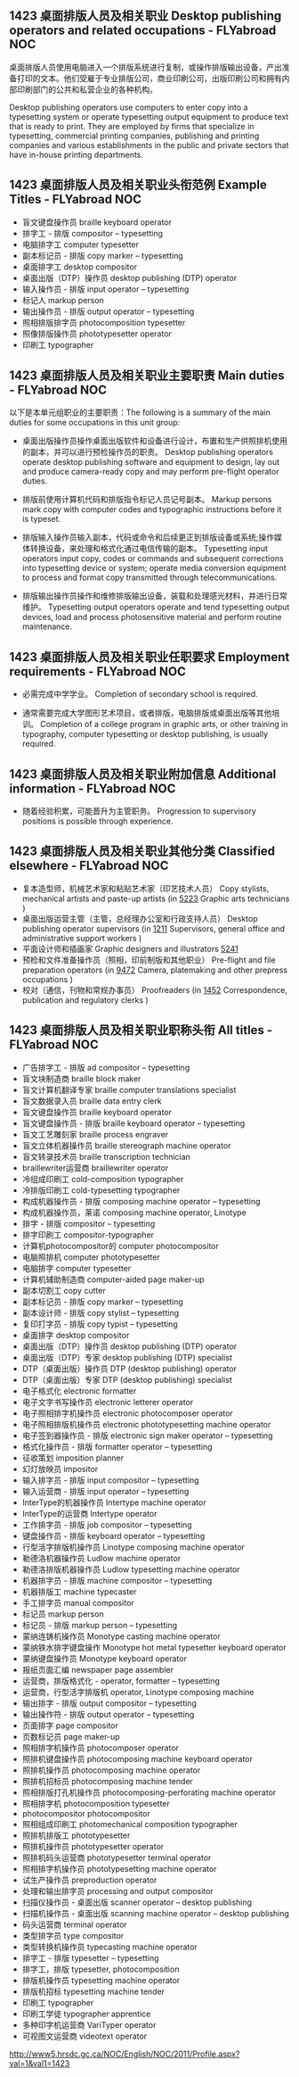## 1423 桌面排版人员及相关职业 Desktop publishing operators and related occupations - FLYabroad NOC

桌面排版人员使用电脑进入一个排版系统进行复制，或操作排版输出设备，产出准备打印的文本。他们受雇于专业排版公司，商业印刷公司，出版印刷公司和拥有内部印刷部门的公共和私营企业的各种机构。

Desktop publishing operators use computers to enter copy into a typesetting system or operate typesetting output equipment to produce text that is ready to print. They are employed by firms that specialize in typesetting, commercial printing companies, publishing and printing companies and various establishments in the public and private sectors that have in-house printing departments.

## 1423 桌面排版人员及相关职业头衔范例 Example Titles - FLYabroad NOC

* 盲文键盘操作员 braille keyboard operator
* 排字工 - 排版 compositor – typesetting
* 电脑排字工 computer typesetter
* 副本标记员 - 排版 copy marker – typesetting
* 桌面排字工 desktop compositor
* 桌面出版（DTP）操作员 desktop publishing (DTP) operator
* 输入操作员 - 排版 input operator – typesetting
* 标记人 markup person
* 输出操作员 - 排版 output operator – typesetting
* 照相排版排字员 photocomposition typesetter
* 照像排版操作员 phototypesetter operator
* 印刷工 typographer

## 1423 桌面排版人员及相关职业主要职责 Main duties - FLYabroad NOC

以下是本单元组职业的主要职责：The following is a summary of the main duties for some occupations in this unit group:

* 桌面出版操作员操作桌面出版软件和设备进行设计，布置和生产供照排机使用的副本，并可以进行预检操作员的职责。
Desktop publishing operators operate desktop publishing software and equipment to design, lay out and produce camera-ready copy and may perform pre-flight operator duties.

* 排版前使用计算机代码和排版指令标记人员记号副本。
Markup persons mark copy with computer codes and typographic instructions before it is typeset.

* 排版输入操作员输入副本，代码或命令和后续更正到排版设备或系统;操作媒体转换设备，来处理和格式化通过电信传输的副本。
Typesetting input operators input copy, codes or commands and subsequent corrections into typesetting device or system; operate media conversion equipment to process and format copy transmitted through telecommunications.

* 排版输出操作员操作和维修排版输出设备，装载和处理感光材料，并进行日常维护。
Typesetting output operators operate and tend typesetting output devices, load and process photosensitive material and perform routine maintenance.

## 1423 桌面排版人员及相关职业任职要求 Employment requirements - FLYabroad NOC

* 必需完成中学学业。
Completion of secondary school is required.

* 通常需要完成大学图形艺术项目，或者排版，电脑排版或桌面出版等其他培训。
Completion of a college program in graphic arts, or other training in typography, computer typesetting or desktop publishing, is usually required.

## 1423 桌面排版人员及相关职业附加信息 Additional information - FLYabroad NOC

* 随着经验积累，可能晋升为主管职务。
Progression to supervisory positions is possible through experience.

## 1423 桌面排版人员及相关职业其他分类 Classified elsewhere - FLYabroad NOC

* 复本造型师，机械艺术家和粘贴艺术家（印艺技术人员） Copy stylists, mechanical artists and paste-up artists (in [5223](5223) Graphic arts technicians )
* 桌面出版运营主管（主管，总经理办公室和行政支持人员） Desktop publishing operator supervisors (in [1211](1211) Supervisors, general office and administrative support workers )
* 平面设计师和插画家 Graphic designers and illustrators [5241](5241)
* 预检和文件准备操作员（照相，印前制版和其他职业） Pre-flight and file preparation operators (in [9472](9472) Camera, platemaking and other prepress occupations )
* 校对（通信，刊物和常规办事员） Proofreaders (in [1452](1452) Correspondence, publication and regulatory clerks )

## 1423 桌面排版人员及相关职业职称头衔 All titles - FLYabroad NOC

* 广告排字工 - 排版 ad compositor – typesetting
* 盲文块制造商 braille block maker
* 盲文计算机翻译专家 braille computer translations specialist
* 盲文数据录入员 braille data entry clerk
* 盲文键盘操作员 braille keyboard operator
* 盲文键盘操作员 - 排版 braille keyboard operator – typesetting
* 盲文工艺雕刻家 braille process engraver
* 盲文立体机器操作员 braille stereograph machine operator
* 盲文转录技术员 braille transcription technician
* braillewriter运营商 braillewriter operator
* 冷组成印刷工 cold-composition typographer
* 冷排版印刷工 cold-typesetting typographer
* 构成机器操作员 - 排版 composing machine operator – typesetting
* 构成机器操作员，莱诺 composing machine operator, Linotype
* 排字 - 排版 compositor – typesetting
* 排字印刷工 compositor-typographer
* 计算机photocompositor的 computer photocompositor
* 电脑照排机 computer phototypesetter
* 电脑排字 computer typesetter
* 计算机辅助制造商 computer-aided page maker-up
* 副本切割工 copy cutter
* 副本标记员 - 排版 copy marker – typesetting
* 副本设计师 - 排版 copy stylist – typesetting
* 复印打字员 - 排版 copy typist – typesetting
* 桌面排字 desktop compositor
* 桌面出版（DTP）操作员 desktop publishing (DTP) operator
* 桌面出版（DTP）专家 desktop publishing (DTP) specialist
* DTP（桌面出版）操作员 DTP (desktop publishing) operator
* DTP（桌面出版）专家 DTP (desktop publishing) specialist
* 电子格式化 electronic formatter
* 电子文字书写操作员 electronic letterer operator
* 电子照相排字机操作员 electronic photocomposer operator
* 电子照相排版机操作员 electronic phototypesetting machine operator
* 电子签到器操作员 - 排版 electronic sign maker operator – typesetting
* 格式化操作员 - 排版 formatter operator – typesetting
* 征收策划 imposition planner
* 幻灯放映员 impositor
* 输入排字员 - 排版 input compositor – typesetting
* 输入运营商 - 排版 input operator – typesetting
* InterType的机器操作员 Intertype machine operator
* InterType的运营商 Intertype operator
* 工作排字员 - 排版 job compositor – typesetting
* 键盘操作员​​ - 排版 keyboard operator – typesetting
* 行型活字排版机操作员 Linotype composing machine operator
* 勒德洛机器操作员 Ludlow machine operator
* 勒德洛排版机器操作员 Ludlow typesetting machine operator
* 机器排字员 - 排版 machine compositor – typesetting
* 机器排版工 machine typecaster
* 手工排字员 manual compositor
* 标记员 markup person
* 标记员 - 排版 markup person – typesetting
* 蒙纳连铸机操作员 Monotype casting machine operator
* 蒙纳铁水排字键盘操作 Monotype hot metal typesetter keyboard operator
* 蒙纳键盘操作员 Monotype keyboard operator
* 报纸页面汇编 newspaper page assembler
* 运营商，排版格式化 -  operator, formatter – typesetting
* 运营商，行型活字排版机 operator, Linotype composing machine
* 输出排字 - 排版 output compositor – typesetting
* 输出操作符 - 排版 output operator – typesetting
* 页面排字 page compositor
* 页数标记员 page maker-up
* 照相排字机操作员 photocomposer operator
* 照排机键盘操作员 photocomposing machine keyboard operator
* 照排机操作员 photocomposing machine operator
* 照排机招标员 photocomposing machine tender
* 照相排版打孔机操作员 photocomposing-perforating machine operator
* 照相排字机 photocomposition typesetter
* photocompositor photocompositor
* 照相组成印刷工 photomechanical composition typographer
* 照排机排版工 phototypesetter
* 照排机操作员 phototypesetter operator
* 照排机码头运营商 phototypesetter terminal operator
* 照相排字机操作员 phototypesetting machine operator
* 试生产操作员 preproduction operator
* 处理和输出排字员 processing and output compositor
* 扫描仪操作员 - 桌面出版 scanner operator – desktop publishing
* 扫描机操作员 - 桌面出版 scanning machine operator – desktop publishing
* 码头运营商 terminal operator
* 类型排字员 type compositor
* 类型转换机操作员 typecasting machine operator
* 排字工 - 排版 typesetter – typesetting
* 排字工，排版 typesetter, photocomposition
* 排版机操作员 typesetting machine operator
* 排版机招标 typesetting machine tender
* 印刷工 typographer
* 印刷工学徒 typographer apprentice
* 多种印字机运营商 VariTyper operator
* 可视图文运营商 videotext operator

http://www5.hrsdc.gc.ca/NOC/English/NOC/2011/Profile.aspx?val=1&val1=1423